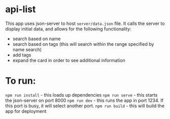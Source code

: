 # api-list

This app uses json-server to host `server/data.json` file.  It calls the server to display initial data, and allows for the following functionality: 

- search based on name
- search based on tags (this will search within the range specified by name search)
- add tags
- expand the card in order to see additional information


# To run: 

`npm run install` - this loads up dependencies
`npm run serve` - this starts the json-server on port 8000
`npm run dev` - this runs the app in port 1234. If this port is busy, it will select another port.
`npm run build` - this will build the app for deployment

